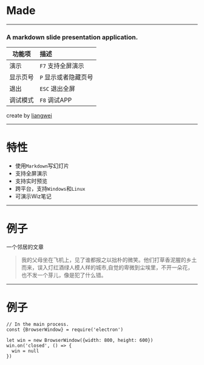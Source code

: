 # Made 
***
### A markdown slide presentation application.

|功能项|描述|
|----|:----|
|演示|`F7` 支持全屏演示|
|显示页号|`P` 显示或者隐藏页号|
|退出|`ESC` 退出全屏|
|调试模式|`F8` 调试APP|

create by [liangwei](https://github.com/pipiliang)

---
# 特性
- 使用`Markdown`写幻灯片
- 支持全屏演示
- 支持实时预览
- 跨平台，支持`Windows`和`Linux`
- 可演示Wiz笔记

---

# 例子

一个邻居的文章

>我的父母坐在飞机上，见了谁都报之以拙朴的微笑。他们打草香泥腥的乡土而来，误入灯红酒绿人模人样的城市,自觉的卑微到尘埃里，不开一朵花，也不发一个芽儿，像是犯了什么错。

---

# 例子

```
// In the main process.
const {BrowserWindow} = require('electron')

let win = new BrowserWindow({width: 800, height: 600})
win.on('closed', () => {
  win = null
})
```